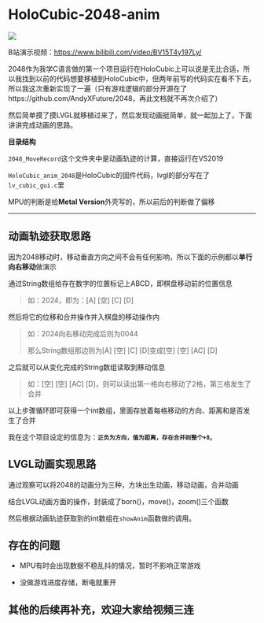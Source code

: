 # HoloCubic-2048-anim

![](/img/img_1.jpg)

B站演示视频：https://www.bilibili.com/video/BV15T4y197Ly/

2048作为我学C语言做的第一个项目运行在HoloCubic上可以说是无比合适，所以我找到以前的代码想要移植到HoloCubic中，但两年前写的代码实在看不下去，所以我这次重新实现了一遍（只有游戏逻辑的部分开源在了https://github.com/AndyXFuture/2048，再此文档就不再次介绍了）

然后简单摸了摸LVGL就移植过来了，然后发现动画挺简单，就一起加上了，下面讲讲完成动画的思路。



**目录结构**

`2048_MoveRecord`这个文件夹中是动画轨迹的计算，直接运行在VS2019

`HoloCubic_anim_2048`是HoloCubic的固件代码，lvgl的部分写在了`lv_cubic_gui.c`里

MPU的判断是给**Metal Version**外壳写的，所以前后的判断做了偏移





---



## 动画轨迹获取思路
因为2048移动时，移动垂直方向之间不会有任何影响，所以下面的示例都以**单行向右移动**做演示



通过String数组给存在数字的位置标记上ABCD，即棋盘移动前的位置信息

> 如：2024，即为：[A] [空] [C] [D]

然后将它的位移和合并操作并入棋盘的移动操作内

> 如：2024向右移动完成后则为0044
>
> 那么String数组那边则为[A] [空] [C] [D]变成[空] [空] [AC] [D]

之后就可以从变化完成的String数组读取到移动信息

> 如：[空] [空] [AC] [D]，则可以读出第一格向右移动了2格，第三格发生了合并

以上步骤循环即可获得一个int数组，里面存放着每格移动的方向、距离和是否发生了合并

我在这个项目设定的信息为：**`正负为方向，值为距离，存在合并则整个+8`**。



## LVGL动画实现思路
通过观察可以将2048的动画分为三种，方块出生动画，移动动画，合并动画

结合LVGL动画方面的操作，封装成了born()，move()，zoom()三个函数

然后根据动画轨迹获取到的int数组在`showAnim`函数做的调用。



## 存在的问题
* MPU有时会出现数据不稳乱抖的情况，暂时不影响正常游戏

* 没做游戏进度存储，断电就重开







## 其他的后续再补充，欢迎大家给视频三连